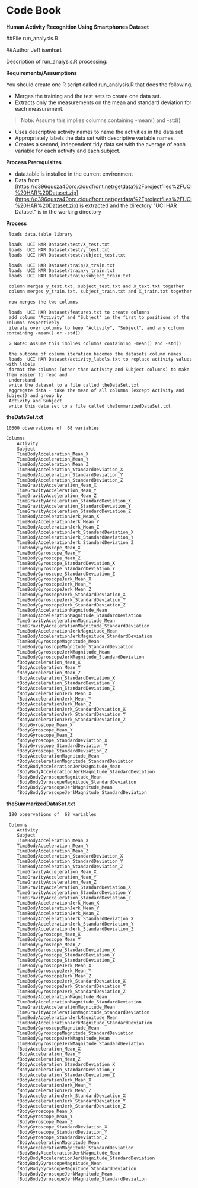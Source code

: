 
Code Book
=====================

**Human Activity Recognition Using Smartphones Dataset**


##File
run_analysis.R

##Author 
Jeff isenhart

Description of run_analysis.R processing:

**Requirements/Assumptions**

You should create one R script called run_analysis.R that does the following. 
* Merges the training and the test sets to create one data set.
* Extracts only the measurements on the mean and standard deviation for each measurement. 

> Note: Assume this implies columns containing -mean() and -std()

* Uses descriptive activity names to name the activities in the data set
* Appropriately labels the data set with descriptive variable names. 
* Creates a second, independent tidy data set with the average of each variable for each activity and 
each subject. 

**Process Prerequisites**

* data.table is installed in the current environment
* Data from [https://d396qusza40orc.cloudfront.net/getdata%2Fprojectfiles%2FUCI%20HAR%20Dataset.zip](https://d396qusza40orc.cloudfront.net/getdata%2Fprojectfiles%2FUCI%20HAR%20Dataset.zip)
is extracted and the directory "UCI HAR Dataset" is in the working directory
     
**Process**     

     loads data.table library
     
     loads  UCI HAR Dataset/test/X_test.txt
     loads  UCI HAR Dataset/test/y_test.txt
     loads  UCI HAR Dataset/test/subject_test.txt
     
     loads  UCI HAR Dataset/train/X_train.txt
     loads  UCI HAR Dataset/train/y_train.txt
     loads  UCI HAR Dataset/train/subject_train.txt
     
     column merges y_test.txt, subject_test.txt and X_text.txt together
     column merges y_train.txt, subject_train.txt and X_train.txt together
     
     row merges the two columns
     
     loads  UCI HAR Dataset/features.txt to create columns
     add colums "Activity" and "Subject" in the first to positions of the columns respectively
     iterate over columns to keep "Activity", "Subject", and any column containing -mean() or -std()
     
     > Note: Assume this implies columns containing -mean() and -std()
     
     the outcome of column iteration becomes the datasets column names
     loads  UCI HAR Dataset/activity_labels.txt to replace activity values with labels
     format the columns (other than Activity and Subject columns) to make them easier to read and 
     understand
     write the dataset to a file called theDataSet.txt
     aggregate data - take the mean of all columns (except Activity and Subject) and group by 
     Activity and Subject
     write this data set to a file called theSummarizedDataSet.txt
     

     
 **theDataSet.txt**
 
 
 	10300 observations of  68 variables
 	
 	Columns
 		Activity
		Subject
		TimeBodyAcceleration_Mean_X
		TimeBodyAcceleration_Mean_Y
		TimeBodyAcceleration_Mean_Z
		TimeBodyAcceleration_StandardDeviation_X
		TimeBodyAcceleration_StandardDeviation_Y
		TimeBodyAcceleration_StandardDeviation_Z
		TimeGravityAcceleration_Mean_X
		TimeGravityAcceleration_Mean_Y
		TimeGravityAcceleration_Mean_Z
		TimeGravityAcceleration_StandardDeviation_X
		TimeGravityAcceleration_StandardDeviation_Y
		TimeGravityAcceleration_StandardDeviation_Z
		TimeBodyAccelerationJerk_Mean_X
		TimeBodyAccelerationJerk_Mean_Y
		TimeBodyAccelerationJerk_Mean_Z
		TimeBodyAccelerationJerk_StandardDeviation_X
		TimeBodyAccelerationJerk_StandardDeviation_Y
		TimeBodyAccelerationJerk_StandardDeviation_Z
		TimeBodyGyroscope_Mean_X
		TimeBodyGyroscope_Mean_Y
		TimeBodyGyroscope_Mean_Z
		TimeBodyGyroscope_StandardDeviation_X
		TimeBodyGyroscope_StandardDeviation_Y
		TimeBodyGyroscope_StandardDeviation_Z
		TimeBodyGyroscopeJerk_Mean_X
		TimeBodyGyroscopeJerk_Mean_Y
		TimeBodyGyroscopeJerk_Mean_Z
		TimeBodyGyroscopeJerk_StandardDeviation_X
		TimeBodyGyroscopeJerk_StandardDeviation_Y
		TimeBodyGyroscopeJerk_StandardDeviation_Z
		TimeBodyAccelerationMagnitude_Mean
		TimeBodyAccelerationMagnitude_StandardDeviation
		TimeGravityAccelerationMagnitude_Mean
		TimeGravityAccelerationMagnitude_StandardDeviation
		TimeBodyAccelerationJerkMagnitude_Mean
		TimeBodyAccelerationJerkMagnitude_StandardDeviation
		TimeBodyGyroscopeMagnitude_Mean
		TimeBodyGyroscopeMagnitude_StandardDeviation
		TimeBodyGyroscopeJerkMagnitude_Mean
		TimeBodyGyroscopeJerkMagnitude_StandardDeviation
		fBodyAcceleration_Mean_X
		fBodyAcceleration_Mean_Y
		fBodyAcceleration_Mean_Z
		fBodyAcceleration_StandardDeviation_X
		fBodyAcceleration_StandardDeviation_Y
		fBodyAcceleration_StandardDeviation_Z
		fBodyAccelerationJerk_Mean_X
		fBodyAccelerationJerk_Mean_Y
		fBodyAccelerationJerk_Mean_Z
		fBodyAccelerationJerk_StandardDeviation_X
		fBodyAccelerationJerk_StandardDeviation_Y
		fBodyAccelerationJerk_StandardDeviation_Z
		fBodyGyroscope_Mean_X
		fBodyGyroscope_Mean_Y
		fBodyGyroscope_Mean_Z
		fBodyGyroscope_StandardDeviation_X
		fBodyGyroscope_StandardDeviation_Y
		fBodyGyroscope_StandardDeviation_Z
		fBodyAccelerationMagnitude_Mean
		fBodyAccelerationMagnitude_StandardDeviation
		fBodyBodyAccelerationJerkMagnitude_Mean
		fBodyBodyAccelerationJerkMagnitude_StandardDeviation
		fBodyBodyGyroscopeMagnitude_Mean
		fBodyBodyGyroscopeMagnitude_StandardDeviation
		fBodyBodyGyroscopeJerkMagnitude_Mean
		fBodyBodyGyroscopeJerkMagnitude_StandardDeviation
		

**theSummarizedDataSet.txt**
 
     180 observations of  68 variables
     
     Columns
     	Activity
		Subject
		TimeBodyAcceleration_Mean_X
		TimeBodyAcceleration_Mean_Y
		TimeBodyAcceleration_Mean_Z
		TimeBodyAcceleration_StandardDeviation_X
		TimeBodyAcceleration_StandardDeviation_Y
		TimeBodyAcceleration_StandardDeviation_Z
		TimeGravityAcceleration_Mean_X
		TimeGravityAcceleration_Mean_Y
		TimeGravityAcceleration_Mean_Z
		TimeGravityAcceleration_StandardDeviation_X
		TimeGravityAcceleration_StandardDeviation_Y
		TimeGravityAcceleration_StandardDeviation_Z
		TimeBodyAccelerationJerk_Mean_X
		TimeBodyAccelerationJerk_Mean_Y
		TimeBodyAccelerationJerk_Mean_Z
		TimeBodyAccelerationJerk_StandardDeviation_X
		TimeBodyAccelerationJerk_StandardDeviation_Y
		TimeBodyAccelerationJerk_StandardDeviation_Z
		TimeBodyGyroscope_Mean_X
		TimeBodyGyroscope_Mean_Y
		TimeBodyGyroscope_Mean_Z
		TimeBodyGyroscope_StandardDeviation_X
		TimeBodyGyroscope_StandardDeviation_Y
		TimeBodyGyroscope_StandardDeviation_Z
		TimeBodyGyroscopeJerk_Mean_X
		TimeBodyGyroscopeJerk_Mean_Y
		TimeBodyGyroscopeJerk_Mean_Z
		TimeBodyGyroscopeJerk_StandardDeviation_X
		TimeBodyGyroscopeJerk_StandardDeviation_Y
		TimeBodyGyroscopeJerk_StandardDeviation_Z
		TimeBodyAccelerationMagnitude_Mean
		TimeBodyAccelerationMagnitude_StandardDeviation
		TimeGravityAccelerationMagnitude_Mean
		TimeGravityAccelerationMagnitude_StandardDeviation
		TimeBodyAccelerationJerkMagnitude_Mean
		TimeBodyAccelerationJerkMagnitude_StandardDeviation
		TimeBodyGyroscopeMagnitude_Mean
		TimeBodyGyroscopeMagnitude_StandardDeviation
		TimeBodyGyroscopeJerkMagnitude_Mean
		TimeBodyGyroscopeJerkMagnitude_StandardDeviation
		fBodyAcceleration_Mean_X
		fBodyAcceleration_Mean_Y
		fBodyAcceleration_Mean_Z
		fBodyAcceleration_StandardDeviation_X
		fBodyAcceleration_StandardDeviation_Y
		fBodyAcceleration_StandardDeviation_Z
		fBodyAccelerationJerk_Mean_X
		fBodyAccelerationJerk_Mean_Y
		fBodyAccelerationJerk_Mean_Z
		fBodyAccelerationJerk_StandardDeviation_X
		fBodyAccelerationJerk_StandardDeviation_Y
		fBodyAccelerationJerk_StandardDeviation_Z
		fBodyGyroscope_Mean_X
		fBodyGyroscope_Mean_Y
		fBodyGyroscope_Mean_Z
		fBodyGyroscope_StandardDeviation_X
		fBodyGyroscope_StandardDeviation_Y
		fBodyGyroscope_StandardDeviation_Z
		fBodyAccelerationMagnitude_Mean
		fBodyAccelerationMagnitude_StandardDeviation
		fBodyBodyAccelerationJerkMagnitude_Mean
		fBodyBodyAccelerationJerkMagnitude_StandardDeviation
		fBodyBodyGyroscopeMagnitude_Mean
		fBodyBodyGyroscopeMagnitude_StandardDeviation
		fBodyBodyGyroscopeJerkMagnitude_Mean
		fBodyBodyGyroscopeJerkMagnitude_StandardDeviation
     
     